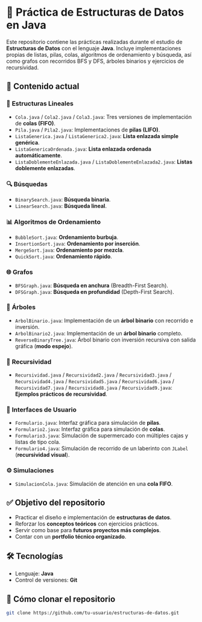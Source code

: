 # 🧠 Práctica de Estructuras de Datos en Java

Este repositorio contiene las prácticas realizadas durante el estudio de **Estructuras de Datos** con el lenguaje **Java**. Incluye implementaciones propias de listas, pilas, colas, algoritmos de ordenamiento y búsqueda, así como grafos con recorridos BFS y DFS, árboles binarios y ejercicios de recursividad.

## 📁 Contenido actual

### 🔁 **Estructuras Lineales**

- `Cola.java` / `Cola2.java` / `Cola3.java`: Tres versiones de implementación de **colas (FIFO)**.
- `Pila.java` / `Pila2.java`: Implementaciones de **pilas (LIFO)**.
- `ListaGenerica.java` / `ListaGenerica2.java`: **Lista enlazada simple genérica**.
- `ListaGenericaOrdenada.java`: **Lista enlazada ordenada automáticamente**.
- `ListaDoblementeEnlazada.java` / `ListaDoblementeEnlazada2.java`: **Listas doblemente enlazadas**.

### 🔍 **Búsquedas**

- `BinarySearch.java`: **Búsqueda binaria**.
- `LinearSearch.java`: **Búsqueda lineal**.

### 📊 **Algoritmos de Ordenamiento**

- `BubbleSort.java`: **Ordenamiento burbuja**.
- `InsertionSort.java`: **Ordenamiento por inserción**.
- `MergeSort.java`: **Ordenamiento por mezcla**.
- `QuickSort.java`: **Ordenamiento rápido**.

### 🌐 **Grafos**

- `BFSGraph.java`: **Búsqueda en anchura** (Breadth-First Search).
- `DFSGraph.java`: **Búsqueda en profundidad** (Depth-First Search).

### 🌲 **Árboles**

- `ArbolBinario.java`: Implementación de un **árbol binario** con recorrido e inversión.
- `ArbolBinario2.java`: Implementación de un **árbol binario** completo.
- `ReverseBinaryTree.java`: Árbol binario con inversión recursiva con salida gráfica (**modo espejo**).

### 🧩 **Recursividad**

- `Recursividad.java` / `Recursividad2.java` / `Recursividad3.java` / `Recursividad4.java` / `Recursividad5.java` / `Recursividad6.java` / `Recursividad7.java` / `Recursividad8.java` / `Recursividad9.java`: **Ejemplos prácticos de recursividad**.

### 🏢 **Interfaces de Usuario**

- `Formulario.java`: Interfaz gráfica para simulación de **pilas**.
- `Formulario2.java`: Interfaz gráfica para simulación de **colas**.
- `Formulario3.java`: Simulación de supermercado con múltiples cajas y listas de tipo cola.
- `Formulario4.java`: Simulación de recorrido de un laberinto con `JLabel` (**recursividad visual**).

### ⚙️ **Simulaciones**

- `SimulacionCola.java`: Simulación de atención en una **cola FIFO**.

## ✅ **Objetivo del repositorio**

- Practicar el diseño e implementación de **estructuras de datos**.
- Reforzar los **conceptos teóricos** con ejercicios prácticos.
- Servir como base para **futuros proyectos más complejos**.
- Contar con un **portfolio técnico organizado**.

## 🛠️ **Tecnologías**

- Lenguaje: **Java**
- Control de versiones: **Git**

## 🚀 **Cómo clonar el repositorio**

```bash
git clone https://github.com/tu-usuario/estructuras-de-datos.git
